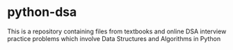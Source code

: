 # python-dsa

This is a repository containing files from textbooks and online DSA interview practice problems which involve Data Structures and Algorithms in Python
